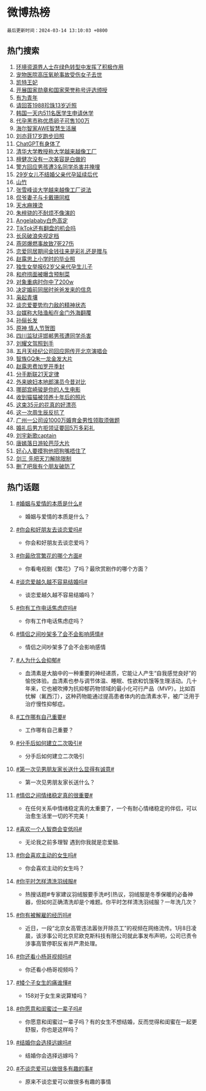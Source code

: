 # 微博热榜

`最后更新时间：2024-03-14 13:10:03 +0800`

## 热门搜索

1. [环境资源界人士在绿色转型中发挥了积极作用](https://m.weibo.cn/search?containerid=100103type%3D1%26t%3D10%26q%3D%23%E7%8E%AF%E5%A2%83%E8%B5%84%E6%BA%90%E7%95%8C%E4%BA%BA%E5%A3%AB%E5%9C%A8%E7%BB%BF%E8%89%B2%E8%BD%AC%E5%9E%8B%E4%B8%AD%E5%8F%91%E6%8C%A5%E4%BA%86%E7%A7%AF%E6%9E%81%E4%BD%9C%E7%94%A8%23&stream_entry_id=51&isnewpage=1&extparam=seat%3D1%26c_type%3D51%26dgr%3D0%26filter_type%3Drealtimehot%26cate%3D10103%26stream_entry_id%3D51%26pos%3D0%26q%3D%2523%25E7%258E%25AF%25E5%25A2%2583%25E8%25B5%2584%25E6%25BA%2590%25E7%2595%258C%25E4%25BA%25BA%25E5%25A3%25AB%25E5%259C%25A8%25E7%25BB%25BF%25E8%2589%25B2%25E8%25BD%25AC%25E5%259E%258B%25E4%25B8%25AD%25E5%258F%2591%25E6%258C%25A5%25E4%25BA%2586%25E7%25A7%25AF%25E6%259E%2581%25E4%25BD%259C%25E7%2594%25A8%2523%26display_time%3D1710393002%26pre_seqid%3D1710393002669029869192)
1. [宠物医院高压氧舱事故受伤女子去世](https://m.weibo.cn/search?containerid=100103type%3D1%26t%3D10%26q%3D%23%E5%AE%A0%E7%89%A9%E5%8C%BB%E9%99%A2%E9%AB%98%E5%8E%8B%E6%B0%A7%E8%88%B1%E4%BA%8B%E6%95%85%E5%8F%97%E4%BC%A4%E5%A5%B3%E5%AD%90%E5%8E%BB%E4%B8%96%23&stream_entry_id=31&isnewpage=1&extparam=seat%3D1%26flag%3D1%26realpos%3D1%26filter_type%3Drealtimehot%26cate%3D5001%26band_rank%3D1%26dgr%3D0%26lcate%3D5001%26pos%3D0%26c_type%3D31%26stream_entry_id%3D31%26q%3D%2523%25E5%25AE%25A0%25E7%2589%25A9%25E5%258C%25BB%25E9%2599%25A2%25E9%25AB%2598%25E5%258E%258B%25E6%25B0%25A7%25E8%2588%25B1%25E4%25BA%258B%25E6%2595%2585%25E5%258F%2597%25E4%25BC%25A4%25E5%25A5%25B3%25E5%25AD%2590%25E5%258E%25BB%25E4%25B8%2596%2523%26display_time%3D1710393002%26pre_seqid%3D1710393002669029869192)
1. [凯特王妃](https://m.weibo.cn/search?containerid=100103type%3D1%26t%3D10%26q%3D%E5%87%AF%E7%89%B9%E7%8E%8B%E5%A6%83&stream_entry_id=31&isnewpage=1&extparam=seat%3D1%26flag%3D2%26realpos%3D2%26filter_type%3Drealtimehot%26cate%3D5001%26band_rank%3D2%26dgr%3D0%26lcate%3D5001%26pos%3D1%26c_type%3D31%26stream_entry_id%3D31%26q%3D%25E5%2587%25AF%25E7%2589%25B9%25E7%258E%258B%25E5%25A6%2583%26display_time%3D1710393002%26pre_seqid%3D1710393002669029869192)
1. [开展国家勋章和国家荣誉称号评选颁授](https://m.weibo.cn/search?containerid=100103type%3D1%26t%3D10%26q%3D%23%E5%BC%80%E5%B1%95%E5%9B%BD%E5%AE%B6%E5%8B%8B%E7%AB%A0%E5%92%8C%E5%9B%BD%E5%AE%B6%E8%8D%A3%E8%AA%89%E7%A7%B0%E5%8F%B7%E8%AF%84%E9%80%89%E9%A2%81%E6%8E%88%23&stream_entry_id=31&isnewpage=1&extparam=seat%3D1%26flag%3D0%26realpos%3D3%26filter_type%3Drealtimehot%26cate%3D5001%26band_rank%3D3%26dgr%3D0%26lcate%3D5001%26pos%3D2%26c_type%3D31%26stream_entry_id%3D31%26q%3D%2523%25E5%25BC%2580%25E5%25B1%2595%25E5%259B%25BD%25E5%25AE%25B6%25E5%258B%258B%25E7%25AB%25A0%25E5%2592%258C%25E5%259B%25BD%25E5%25AE%25B6%25E8%258D%25A3%25E8%25AA%2589%25E7%25A7%25B0%25E5%258F%25B7%25E8%25AF%2584%25E9%2580%2589%25E9%25A2%2581%25E6%258E%2588%2523%26display_time%3D1710393002%26pre_seqid%3D1710393002669029869192)
1. [有为青年](https://m.weibo.cn/search?containerid=100103type%3D1%26t%3D10%26q%3D%23%E6%9C%89%E4%B8%BA%E9%9D%92%E5%B9%B4%23&stream_entry_id=31&isnewpage=1&extparam=seat%3D1%26c_type%3D31%26topic_ad%3D1%26filter_type%3Drealtimehot%26cate%3D5001%26adid%3D226793%26is_ad_pos%3D1%26dgr%3D0%26lcate%3D5001%26pos%3D3%26band_rank%3D4%26stream_entry_id%3D31%26q%3D%2523%25E6%259C%2589%25E4%25B8%25BA%25E9%259D%2592%25E5%25B9%25B4%2523%26display_time%3D1710393002%26pre_seqid%3D1710393002669029869192)
1. [请回答1988珍珠13岁近照](https://m.weibo.cn/search?containerid=100103type%3D1%26t%3D10%26q%3D%23%E8%AF%B7%E5%9B%9E%E7%AD%941988%E7%8F%8D%E7%8F%A013%E5%B2%81%E8%BF%91%E7%85%A7%23&stream_entry_id=31&isnewpage=1&extparam=seat%3D1%26flag%3D1%26realpos%3D4%26filter_type%3Drealtimehot%26cate%3D5001%26band_rank%3D4%26dgr%3D0%26lcate%3D5001%26pos%3D4%26c_type%3D31%26stream_entry_id%3D31%26q%3D%2523%25E8%25AF%25B7%25E5%259B%259E%25E7%25AD%25941988%25E7%258F%258D%25E7%258F%25A013%25E5%25B2%2581%25E8%25BF%2591%25E7%2585%25A7%2523%26display_time%3D1710393002%26pre_seqid%3D1710393002669029869192)
1. [韩国一天内511名医学生申请休学](https://m.weibo.cn/search?containerid=100103type%3D1%26t%3D10%26q%3D%23%E9%9F%A9%E5%9B%BD%E4%B8%80%E5%A4%A9%E5%86%85511%E5%90%8D%E5%8C%BB%E5%AD%A6%E7%94%9F%E7%94%B3%E8%AF%B7%E4%BC%91%E5%AD%A6%23&stream_entry_id=31&isnewpage=1&extparam=seat%3D1%26flag%3D1%26realpos%3D5%26filter_type%3Drealtimehot%26cate%3D5001%26band_rank%3D5%26dgr%3D0%26lcate%3D5001%26pos%3D5%26c_type%3D31%26stream_entry_id%3D31%26q%3D%2523%25E9%259F%25A9%25E5%259B%25BD%25E4%25B8%2580%25E5%25A4%25A9%25E5%2586%2585511%25E5%2590%258D%25E5%258C%25BB%25E5%25AD%25A6%25E7%2594%259F%25E7%2594%25B3%25E8%25AF%25B7%25E4%25BC%2591%25E5%25AD%25A6%2523%26display_time%3D1710393002%26pre_seqid%3D1710393002669029869192)
1. [代孕黑市称优质卵子可售100万](https://m.weibo.cn/search?containerid=100103type%3D1%26t%3D10%26q%3D%23%E4%BB%A3%E5%AD%95%E9%BB%91%E5%B8%82%E7%A7%B0%E4%BC%98%E8%B4%A8%E5%8D%B5%E5%AD%90%E5%8F%AF%E5%94%AE100%E4%B8%87%23&stream_entry_id=31&isnewpage=1&extparam=seat%3D1%26flag%3D0%26realpos%3D6%26filter_type%3Drealtimehot%26cate%3D5001%26band_rank%3D6%26dgr%3D0%26lcate%3D5001%26pos%3D6%26c_type%3D31%26stream_entry_id%3D31%26q%3D%2523%25E4%25BB%25A3%25E5%25AD%2595%25E9%25BB%2591%25E5%25B8%2582%25E7%25A7%25B0%25E4%25BC%2598%25E8%25B4%25A8%25E5%258D%25B5%25E5%25AD%2590%25E5%258F%25AF%25E5%2594%25AE100%25E4%25B8%2587%2523%26display_time%3D1710393002%26pre_seqid%3D1710393002669029869192)
1. [海尔智家AWE智慧生活展](https://m.weibo.cn/search?containerid=100103type%3D1%26t%3D10%26q%3D%23%E6%B5%B7%E5%B0%94%E6%99%BA%E5%AE%B6AWE%E6%99%BA%E6%85%A7%E7%94%9F%E6%B4%BB%E5%B1%95%23&stream_entry_id=31&isnewpage=1&extparam=seat%3D1%26c_type%3D31%26topic_ad%3D1%26filter_type%3Drealtimehot%26cate%3D5001%26adid%3D226985%26is_ad_pos%3D1%26dgr%3D0%26lcate%3D5001%26pos%3D7%26band_rank%3D7%26stream_entry_id%3D31%26q%3D%2523%25E6%25B5%25B7%25E5%25B0%2594%25E6%2599%25BA%25E5%25AE%25B6AWE%25E6%2599%25BA%25E6%2585%25A7%25E7%2594%259F%25E6%25B4%25BB%25E5%25B1%2595%2523%26display_time%3D1710393002%26pre_seqid%3D1710393002669029869192)
1. [刘亦菲17岁跑步旧照](https://m.weibo.cn/search?containerid=100103type%3D1%26t%3D10%26q%3D%23%E5%88%98%E4%BA%A6%E8%8F%B217%E5%B2%81%E8%B7%91%E6%AD%A5%E6%97%A7%E7%85%A7%23&stream_entry_id=31&isnewpage=1&extparam=seat%3D1%26flag%3D1%26realpos%3D7%26filter_type%3Drealtimehot%26cate%3D5001%26band_rank%3D7%26dgr%3D0%26lcate%3D5001%26pos%3D8%26c_type%3D31%26stream_entry_id%3D31%26q%3D%2523%25E5%2588%2598%25E4%25BA%25A6%25E8%258F%25B217%25E5%25B2%2581%25E8%25B7%2591%25E6%25AD%25A5%25E6%2597%25A7%25E7%2585%25A7%2523%26display_time%3D1710393002%26pre_seqid%3D1710393002669029869192)
1. [ChatGPT有身体了](https://m.weibo.cn/search?containerid=100103type%3D1%26t%3D10%26q%3D%23ChatGPT%E6%9C%89%E8%BA%AB%E4%BD%93%E4%BA%86%23&stream_entry_id=31&isnewpage=1&extparam=seat%3D1%26flag%3D1%26realpos%3D8%26filter_type%3Drealtimehot%26cate%3D5001%26band_rank%3D8%26dgr%3D0%26lcate%3D5001%26pos%3D9%26c_type%3D31%26stream_entry_id%3D31%26q%3D%2523ChatGPT%25E6%259C%2589%25E8%25BA%25AB%25E4%25BD%2593%25E4%25BA%2586%2523%26display_time%3D1710393002%26pre_seqid%3D1710393002669029869192)
1. [清华大学教授称大学越来越像工厂](https://m.weibo.cn/search?containerid=100103type%3D1%26t%3D10%26q%3D%23%E6%B8%85%E5%8D%8E%E5%A4%A7%E5%AD%A6%E6%95%99%E6%8E%88%E7%A7%B0%E5%A4%A7%E5%AD%A6%E8%B6%8A%E6%9D%A5%E8%B6%8A%E5%83%8F%E5%B7%A5%E5%8E%82%23&stream_entry_id=31&isnewpage=1&extparam=seat%3D1%26flag%3D0%26realpos%3D9%26filter_type%3Drealtimehot%26cate%3D5001%26band_rank%3D9%26dgr%3D0%26lcate%3D5001%26pos%3D10%26c_type%3D31%26stream_entry_id%3D31%26q%3D%2523%25E6%25B8%2585%25E5%258D%258E%25E5%25A4%25A7%25E5%25AD%25A6%25E6%2595%2599%25E6%258E%2588%25E7%25A7%25B0%25E5%25A4%25A7%25E5%25AD%25A6%25E8%25B6%258A%25E6%259D%25A5%25E8%25B6%258A%25E5%2583%258F%25E5%25B7%25A5%25E5%258E%2582%2523%26display_time%3D1710393002%26pre_seqid%3D1710393002669029869192)
1. [檀健次没有一次美容是白做的](https://m.weibo.cn/search?containerid=100103type%3D1%26t%3D10%26q%3D%23%E6%AA%80%E5%81%A5%E6%AC%A1%E6%B2%A1%E6%9C%89%E4%B8%80%E6%AC%A1%E7%BE%8E%E5%AE%B9%E6%98%AF%E7%99%BD%E5%81%9A%E7%9A%84%23&stream_entry_id=31&isnewpage=1&extparam=seat%3D1%26flag%3D1%26realpos%3D10%26filter_type%3Drealtimehot%26cate%3D5001%26band_rank%3D10%26dgr%3D0%26lcate%3D5001%26pos%3D11%26c_type%3D31%26stream_entry_id%3D31%26q%3D%2523%25E6%25AA%2580%25E5%2581%25A5%25E6%25AC%25A1%25E6%25B2%25A1%25E6%259C%2589%25E4%25B8%2580%25E6%25AC%25A1%25E7%25BE%258E%25E5%25AE%25B9%25E6%2598%25AF%25E7%2599%25BD%25E5%2581%259A%25E7%259A%2584%2523%26display_time%3D1710393002%26pre_seqid%3D1710393002669029869192)
1. [警方回应男孩遭3名同学杀害并掩埋](https://m.weibo.cn/search?containerid=100103type%3D1%26t%3D10%26q%3D%23%E8%AD%A6%E6%96%B9%E5%9B%9E%E5%BA%94%E7%94%B7%E5%AD%A9%E9%81%AD3%E5%90%8D%E5%90%8C%E5%AD%A6%E6%9D%80%E5%AE%B3%E5%B9%B6%E6%8E%A9%E5%9F%8B%23&stream_entry_id=31&isnewpage=1&extparam=seat%3D1%26flag%3D2%26realpos%3D11%26filter_type%3Drealtimehot%26cate%3D5001%26band_rank%3D11%26dgr%3D0%26lcate%3D5001%26pos%3D12%26c_type%3D31%26stream_entry_id%3D31%26q%3D%2523%25E8%25AD%25A6%25E6%2596%25B9%25E5%259B%259E%25E5%25BA%2594%25E7%2594%25B7%25E5%25AD%25A9%25E9%2581%25AD3%25E5%2590%258D%25E5%2590%258C%25E5%25AD%25A6%25E6%259D%2580%25E5%25AE%25B3%25E5%25B9%25B6%25E6%258E%25A9%25E5%259F%258B%2523%26display_time%3D1710393002%26pre_seqid%3D1710393002669029869192)
1. [29岁女儿不结婚父亲代孕延续后代](https://m.weibo.cn/search?containerid=100103type%3D1%26t%3D10%26q%3D%2329%E5%B2%81%E5%A5%B3%E5%84%BF%E4%B8%8D%E7%BB%93%E5%A9%9A%E7%88%B6%E4%BA%B2%E4%BB%A3%E5%AD%95%E5%BB%B6%E7%BB%AD%E5%90%8E%E4%BB%A3%23&stream_entry_id=31&isnewpage=1&extparam=seat%3D1%26flag%3D2%26realpos%3D12%26filter_type%3Drealtimehot%26cate%3D5001%26band_rank%3D12%26dgr%3D0%26lcate%3D5001%26pos%3D13%26c_type%3D31%26stream_entry_id%3D31%26q%3D%252329%25E5%25B2%2581%25E5%25A5%25B3%25E5%2584%25BF%25E4%25B8%258D%25E7%25BB%2593%25E5%25A9%259A%25E7%2588%25B6%25E4%25BA%25B2%25E4%25BB%25A3%25E5%25AD%2595%25E5%25BB%25B6%25E7%25BB%25AD%25E5%2590%258E%25E4%25BB%25A3%2523%26display_time%3D1710393002%26pre_seqid%3D1710393002669029869192)
1. [山竹](https://m.weibo.cn/search?containerid=100103type%3D1%26t%3D10%26q%3D%E5%B1%B1%E7%AB%B9&stream_entry_id=31&isnewpage=1&extparam=seat%3D1%26flag%3D2%26realpos%3D13%26filter_type%3Drealtimehot%26cate%3D5001%26band_rank%3D13%26dgr%3D0%26lcate%3D5001%26pos%3D14%26c_type%3D31%26stream_entry_id%3D31%26q%3D%25E5%25B1%25B1%25E7%25AB%25B9%26display_time%3D1710393002%26pre_seqid%3D1710393002669029869192)
1. [张雪峰谈大学越来越像工厂说法](https://m.weibo.cn/search?containerid=100103type%3D1%26t%3D10%26q%3D%23%E5%BC%A0%E9%9B%AA%E5%B3%B0%E8%B0%88%E5%A4%A7%E5%AD%A6%E8%B6%8A%E6%9D%A5%E8%B6%8A%E5%83%8F%E5%B7%A5%E5%8E%82%E8%AF%B4%E6%B3%95%23&stream_entry_id=31&isnewpage=1&extparam=seat%3D1%26flag%3D1%26realpos%3D14%26filter_type%3Drealtimehot%26cate%3D5001%26band_rank%3D14%26dgr%3D0%26lcate%3D5001%26pos%3D15%26c_type%3D31%26stream_entry_id%3D31%26q%3D%2523%25E5%25BC%25A0%25E9%259B%25AA%25E5%25B3%25B0%25E8%25B0%2588%25E5%25A4%25A7%25E5%25AD%25A6%25E8%25B6%258A%25E6%259D%25A5%25E8%25B6%258A%25E5%2583%258F%25E5%25B7%25A5%25E5%258E%2582%25E8%25AF%25B4%25E6%25B3%2595%2523%26display_time%3D1710393002%26pre_seqid%3D1710393002669029869192)
1. [侃爷妻子与卡戴珊同框](https://m.weibo.cn/search?containerid=100103type%3D1%26t%3D10%26q%3D%23%E4%BE%83%E7%88%B7%E5%A6%BB%E5%AD%90%E4%B8%8E%E5%8D%A1%E6%88%B4%E7%8F%8A%E5%90%8C%E6%A1%86%23&stream_entry_id=31&isnewpage=1&extparam=seat%3D1%26flag%3D1%26realpos%3D15%26filter_type%3Drealtimehot%26cate%3D5001%26band_rank%3D15%26dgr%3D0%26lcate%3D5001%26pos%3D16%26c_type%3D31%26stream_entry_id%3D31%26q%3D%2523%25E4%25BE%2583%25E7%2588%25B7%25E5%25A6%25BB%25E5%25AD%2590%25E4%25B8%258E%25E5%258D%25A1%25E6%2588%25B4%25E7%258F%258A%25E5%2590%258C%25E6%25A1%2586%2523%26display_time%3D1710393002%26pre_seqid%3D1710393002669029869192)
1. [天水麻辣烫](https://m.weibo.cn/search?containerid=100103type%3D1%26t%3D10%26q%3D%E5%A4%A9%E6%B0%B4%E9%BA%BB%E8%BE%A3%E7%83%AB&stream_entry_id=31&isnewpage=1&extparam=seat%3D1%26flag%3D0%26realpos%3D16%26filter_type%3Drealtimehot%26cate%3D5001%26band_rank%3D16%26dgr%3D0%26lcate%3D5001%26pos%3D17%26c_type%3D31%26stream_entry_id%3D31%26q%3D%25E5%25A4%25A9%25E6%25B0%25B4%25E9%25BA%25BB%25E8%25BE%25A3%25E7%2583%25AB%26display_time%3D1710393002%26pre_seqid%3D1710393002669029869192)
1. [朱梓骁的不耐烦不像演的](https://m.weibo.cn/search?containerid=100103type%3D1%26t%3D10%26q%3D%23%E6%9C%B1%E6%A2%93%E9%AA%81%E7%9A%84%E4%B8%8D%E8%80%90%E7%83%A6%E4%B8%8D%E5%83%8F%E6%BC%94%E7%9A%84%23&stream_entry_id=31&isnewpage=1&extparam=seat%3D1%26flag%3D1%26realpos%3D17%26filter_type%3Drealtimehot%26cate%3D5001%26band_rank%3D17%26dgr%3D0%26lcate%3D5001%26pos%3D18%26c_type%3D31%26stream_entry_id%3D31%26q%3D%2523%25E6%259C%25B1%25E6%25A2%2593%25E9%25AA%2581%25E7%259A%2584%25E4%25B8%258D%25E8%2580%2590%25E7%2583%25A6%25E4%25B8%258D%25E5%2583%258F%25E6%25BC%2594%25E7%259A%2584%2523%26display_time%3D1710393002%26pre_seqid%3D1710393002669029869192)
1. [Angelababy白色高定](https://m.weibo.cn/search?containerid=100103type%3D1%26t%3D10%26q%3D%23Angelababy%E7%99%BD%E8%89%B2%E9%AB%98%E5%AE%9A%23&stream_entry_id=31&isnewpage=1&extparam=seat%3D1%26flag%3D2%26realpos%3D18%26filter_type%3Drealtimehot%26cate%3D5001%26band_rank%3D18%26dgr%3D0%26lcate%3D5001%26pos%3D19%26c_type%3D31%26stream_entry_id%3D31%26q%3D%2523Angelababy%25E7%2599%25BD%25E8%2589%25B2%25E9%25AB%2598%25E5%25AE%259A%2523%26display_time%3D1710393002%26pre_seqid%3D1710393002669029869192)
1. [TikTok还有翻盘的机会吗](https://m.weibo.cn/search?containerid=100103type%3D1%26t%3D10%26q%3D%23TikTok%E8%BF%98%E6%9C%89%E7%BF%BB%E7%9B%98%E7%9A%84%E6%9C%BA%E4%BC%9A%E5%90%97%23&stream_entry_id=31&isnewpage=1&extparam=seat%3D1%26flag%3D1%26realpos%3D19%26filter_type%3Drealtimehot%26cate%3D5001%26band_rank%3D19%26dgr%3D0%26lcate%3D5001%26pos%3D20%26c_type%3D31%26stream_entry_id%3D31%26q%3D%2523TikTok%25E8%25BF%2598%25E6%259C%2589%25E7%25BF%25BB%25E7%259B%2598%25E7%259A%2584%25E6%259C%25BA%25E4%25BC%259A%25E5%2590%2597%2523%26display_time%3D1710393002%26pre_seqid%3D1710393002669029869192)
1. [长风破浪央视定档](https://m.weibo.cn/search?containerid=100103type%3D1%26t%3D10%26q%3D%23%E9%95%BF%E9%A3%8E%E7%A0%B4%E6%B5%AA%E5%A4%AE%E8%A7%86%E5%AE%9A%E6%A1%A3%23&stream_entry_id=31&isnewpage=1&extparam=seat%3D1%26flag%3D0%26realpos%3D20%26filter_type%3Drealtimehot%26cate%3D5001%26band_rank%3D20%26dgr%3D0%26lcate%3D5001%26pos%3D21%26c_type%3D31%26stream_entry_id%3D31%26q%3D%2523%25E9%2595%25BF%25E9%25A3%258E%25E7%25A0%25B4%25E6%25B5%25AA%25E5%25A4%25AE%25E8%25A7%2586%25E5%25AE%259A%25E6%25A1%25A3%2523%26display_time%3D1710393002%26pre_seqid%3D1710393002669029869192)
1. [燕郊爆燃事故致7死27伤](https://m.weibo.cn/search?containerid=100103type%3D1%26t%3D10%26q%3D%23%E7%87%95%E9%83%8A%E7%88%86%E7%87%83%E4%BA%8B%E6%95%85%E8%87%B47%E6%AD%BB27%E4%BC%A4%23&stream_entry_id=31&isnewpage=1&extparam=seat%3D1%26flag%3D0%26realpos%3D21%26filter_type%3Drealtimehot%26cate%3D5001%26band_rank%3D21%26dgr%3D0%26lcate%3D5001%26pos%3D22%26c_type%3D31%26stream_entry_id%3D31%26q%3D%2523%25E7%2587%2595%25E9%2583%258A%25E7%2588%2586%25E7%2587%2583%25E4%25BA%258B%25E6%2595%2585%25E8%2587%25B47%25E6%25AD%25BB27%25E4%25BC%25A4%2523%26display_time%3D1710393002%26pre_seqid%3D1710393002669029869192)
1. [恋爱同居期间金钱往来是彩礼还是赠与](https://m.weibo.cn/search?containerid=100103type%3D1%26t%3D10%26q%3D%23%E6%81%8B%E7%88%B1%E5%90%8C%E5%B1%85%E6%9C%9F%E9%97%B4%E9%87%91%E9%92%B1%E5%BE%80%E6%9D%A5%E6%98%AF%E5%BD%A9%E7%A4%BC%E8%BF%98%E6%98%AF%E8%B5%A0%E4%B8%8E%23&stream_entry_id=31&isnewpage=1&extparam=seat%3D1%26flag%3D1%26realpos%3D22%26filter_type%3Drealtimehot%26cate%3D5001%26band_rank%3D22%26dgr%3D0%26lcate%3D5001%26pos%3D23%26c_type%3D31%26stream_entry_id%3D31%26q%3D%2523%25E6%2581%258B%25E7%2588%25B1%25E5%2590%258C%25E5%25B1%2585%25E6%259C%259F%25E9%2597%25B4%25E9%2587%2591%25E9%2592%25B1%25E5%25BE%2580%25E6%259D%25A5%25E6%2598%25AF%25E5%25BD%25A9%25E7%25A4%25BC%25E8%25BF%2598%25E6%2598%25AF%25E8%25B5%25A0%25E4%25B8%258E%2523%26display_time%3D1710393002%26pre_seqid%3D1710393002669029869192)
1. [赵露思上小学时的毕业照](https://m.weibo.cn/search?containerid=100103type%3D1%26t%3D10%26q%3D%23%E8%B5%B5%E9%9C%B2%E6%80%9D%E4%B8%8A%E5%B0%8F%E5%AD%A6%E6%97%B6%E7%9A%84%E6%AF%95%E4%B8%9A%E7%85%A7%23&stream_entry_id=31&isnewpage=1&extparam=seat%3D1%26flag%3D0%26realpos%3D23%26filter_type%3Drealtimehot%26cate%3D5001%26band_rank%3D23%26dgr%3D0%26lcate%3D5001%26pos%3D24%26c_type%3D31%26stream_entry_id%3D31%26q%3D%2523%25E8%25B5%25B5%25E9%259C%25B2%25E6%2580%259D%25E4%25B8%258A%25E5%25B0%258F%25E5%25AD%25A6%25E6%2597%25B6%25E7%259A%2584%25E6%25AF%2595%25E4%25B8%259A%25E7%2585%25A7%2523%26display_time%3D1710393002%26pre_seqid%3D1710393002669029869192)
1. [独生女举报62岁父亲代孕生儿子](https://m.weibo.cn/search?containerid=100103type%3D1%26t%3D10%26q%3D%23%E7%8B%AC%E7%94%9F%E5%A5%B3%E4%B8%BE%E6%8A%A562%E5%B2%81%E7%88%B6%E4%BA%B2%E4%BB%A3%E5%AD%95%E7%94%9F%E5%84%BF%E5%AD%90%23&stream_entry_id=31&isnewpage=1&extparam=seat%3D1%26flag%3D0%26realpos%3D24%26filter_type%3Drealtimehot%26cate%3D5001%26band_rank%3D24%26dgr%3D0%26lcate%3D5001%26pos%3D25%26c_type%3D31%26stream_entry_id%3D31%26q%3D%2523%25E7%258B%25AC%25E7%2594%259F%25E5%25A5%25B3%25E4%25B8%25BE%25E6%258A%25A562%25E5%25B2%2581%25E7%2588%25B6%25E4%25BA%25B2%25E4%25BB%25A3%25E5%25AD%2595%25E7%2594%259F%25E5%2584%25BF%25E5%25AD%2590%2523%26display_time%3D1710393002%26pre_seqid%3D1710393002669029869192)
1. [和府捞面被曝含预制菜](https://m.weibo.cn/search?containerid=100103type%3D1%26t%3D10%26q%3D%23%E5%92%8C%E5%BA%9C%E6%8D%9E%E9%9D%A2%E8%A2%AB%E6%9B%9D%E5%90%AB%E9%A2%84%E5%88%B6%E8%8F%9C%23&stream_entry_id=31&isnewpage=1&extparam=seat%3D1%26flag%3D0%26realpos%3D25%26filter_type%3Drealtimehot%26cate%3D5001%26band_rank%3D25%26dgr%3D0%26lcate%3D5001%26pos%3D26%26c_type%3D31%26stream_entry_id%3D31%26q%3D%2523%25E5%2592%258C%25E5%25BA%259C%25E6%258D%259E%25E9%259D%25A2%25E8%25A2%25AB%25E6%259B%259D%25E5%2590%25AB%25E9%25A2%2584%25E5%2588%25B6%25E8%258F%259C%2523%26display_time%3D1710393002%26pre_seqid%3D1710393002669029869192)
1. [对象重病时你中了200w](https://m.weibo.cn/search?containerid=100103type%3D1%26t%3D10%26q%3D%23%E5%AF%B9%E8%B1%A1%E9%87%8D%E7%97%85%E6%97%B6%E4%BD%A0%E4%B8%AD%E4%BA%86200w%23&stream_entry_id=31&isnewpage=1&extparam=seat%3D1%26flag%3D0%26realpos%3D26%26filter_type%3Drealtimehot%26cate%3D5001%26band_rank%3D26%26dgr%3D0%26lcate%3D5001%26pos%3D27%26c_type%3D31%26stream_entry_id%3D31%26q%3D%2523%25E5%25AF%25B9%25E8%25B1%25A1%25E9%2587%258D%25E7%2597%2585%25E6%2597%25B6%25E4%25BD%25A0%25E4%25B8%25AD%25E4%25BA%2586200w%2523%26display_time%3D1710393002%26pre_seqid%3D1710393002669029869192)
1. [决定婚前同居时爸爸发来的信息](https://m.weibo.cn/search?containerid=100103type%3D1%26t%3D10%26q%3D%E5%86%B3%E5%AE%9A%E5%A9%9A%E5%89%8D%E5%90%8C%E5%B1%85%E6%97%B6%E7%88%B8%E7%88%B8%E5%8F%91%E6%9D%A5%E7%9A%84%E4%BF%A1%E6%81%AF&stream_entry_id=31&isnewpage=1&extparam=seat%3D1%26flag%3D0%26realpos%3D27%26filter_type%3Drealtimehot%26cate%3D5001%26band_rank%3D27%26dgr%3D0%26lcate%3D5001%26pos%3D28%26c_type%3D31%26stream_entry_id%3D31%26q%3D%25E5%2586%25B3%25E5%25AE%259A%25E5%25A9%259A%25E5%2589%258D%25E5%2590%258C%25E5%25B1%2585%25E6%2597%25B6%25E7%2588%25B8%25E7%2588%25B8%25E5%258F%2591%25E6%259D%25A5%25E7%259A%2584%25E4%25BF%25A1%25E6%2581%25AF%26display_time%3D1710393002%26pre_seqid%3D1710393002669029869192)
1. [枭起青壤](https://m.weibo.cn/search?containerid=100103type%3D1%26t%3D10%26q%3D%E6%9E%AD%E8%B5%B7%E9%9D%92%E5%A3%A4&stream_entry_id=31&isnewpage=1&extparam=seat%3D1%26flag%3D1%26realpos%3D28%26filter_type%3Drealtimehot%26cate%3D5001%26band_rank%3D28%26dgr%3D0%26lcate%3D5001%26pos%3D29%26c_type%3D31%26stream_entry_id%3D31%26q%3D%25E6%259E%25AD%25E8%25B5%25B7%25E9%259D%2592%25E5%25A3%25A4%26display_time%3D1710393002%26pre_seqid%3D1710393002669029869192)
1. [谈恋爱要势均力敌的精神状态](https://m.weibo.cn/search?containerid=100103type%3D1%26t%3D10%26q%3D%23%E8%B0%88%E6%81%8B%E7%88%B1%E8%A6%81%E5%8A%BF%E5%9D%87%E5%8A%9B%E6%95%8C%E7%9A%84%E7%B2%BE%E7%A5%9E%E7%8A%B6%E6%80%81%23&stream_entry_id=31&isnewpage=1&extparam=seat%3D1%26flag%3D1%26realpos%3D29%26filter_type%3Drealtimehot%26cate%3D5001%26band_rank%3D29%26dgr%3D0%26lcate%3D5001%26pos%3D30%26c_type%3D31%26stream_entry_id%3D31%26q%3D%2523%25E8%25B0%2588%25E6%2581%258B%25E7%2588%25B1%25E8%25A6%2581%25E5%258A%25BF%25E5%259D%2587%25E5%258A%259B%25E6%2595%258C%25E7%259A%2584%25E7%25B2%25BE%25E7%25A5%259E%25E7%258A%25B6%25E6%2580%2581%2523%26display_time%3D1710393002%26pre_seqid%3D1710393002669029869192)
1. [台媒称大陆渔船在金门外海翻覆](https://m.weibo.cn/search?containerid=100103type%3D1%26t%3D10%26q%3D%23%E5%8F%B0%E5%AA%92%E7%A7%B0%E5%A4%A7%E9%99%86%E6%B8%94%E8%88%B9%E5%9C%A8%E9%87%91%E9%97%A8%E5%A4%96%E6%B5%B7%E7%BF%BB%E8%A6%86%23&stream_entry_id=31&isnewpage=1&extparam=seat%3D1%26flag%3D0%26realpos%3D30%26filter_type%3Drealtimehot%26cate%3D5001%26band_rank%3D30%26dgr%3D0%26lcate%3D5001%26pos%3D31%26c_type%3D31%26stream_entry_id%3D31%26q%3D%2523%25E5%258F%25B0%25E5%25AA%2592%25E7%25A7%25B0%25E5%25A4%25A7%25E9%2599%2586%25E6%25B8%2594%25E8%2588%25B9%25E5%259C%25A8%25E9%2587%2591%25E9%2597%25A8%25E5%25A4%2596%25E6%25B5%25B7%25E7%25BF%25BB%25E8%25A6%2586%2523%26display_time%3D1710393002%26pre_seqid%3D1710393002669029869192)
1. [孙俪长发](https://m.weibo.cn/search?containerid=100103type%3D1%26t%3D10%26q%3D%E5%AD%99%E4%BF%AA%E9%95%BF%E5%8F%91&stream_entry_id=31&isnewpage=1&extparam=seat%3D1%26flag%3D0%26realpos%3D31%26filter_type%3Drealtimehot%26cate%3D5001%26band_rank%3D31%26dgr%3D0%26lcate%3D5001%26pos%3D32%26c_type%3D31%26stream_entry_id%3D31%26q%3D%25E5%25AD%2599%25E4%25BF%25AA%25E9%2595%25BF%25E5%258F%2591%26display_time%3D1710393002%26pre_seqid%3D1710393002669029869192)
1. [原神 情人节贺图](https://m.weibo.cn/search?containerid=100103type%3D1%26t%3D10%26q%3D%E5%8E%9F%E7%A5%9E+%E6%83%85%E4%BA%BA%E8%8A%82%E8%B4%BA%E5%9B%BE&stream_entry_id=31&isnewpage=1&extparam=seat%3D1%26flag%3D1%26realpos%3D32%26filter_type%3Drealtimehot%26cate%3D5001%26band_rank%3D32%26dgr%3D0%26lcate%3D5001%26pos%3D33%26c_type%3D31%26stream_entry_id%3D31%26q%3D%25E5%258E%259F%25E7%25A5%259E%2520%25E6%2583%2585%25E4%25BA%25BA%25E8%258A%2582%25E8%25B4%25BA%25E5%259B%25BE%26display_time%3D1710393002%26pre_seqid%3D1710393002669029869192)
1. [四川监狱评邯郸男孩遭同学杀害](https://m.weibo.cn/search?containerid=100103type%3D1%26t%3D10%26q%3D%23%E5%9B%9B%E5%B7%9D%E7%9B%91%E7%8B%B1%E8%AF%84%E9%82%AF%E9%83%B8%E7%94%B7%E5%AD%A9%E9%81%AD%E5%90%8C%E5%AD%A6%E6%9D%80%E5%AE%B3%23&stream_entry_id=31&isnewpage=1&extparam=seat%3D1%26flag%3D1%26realpos%3D33%26filter_type%3Drealtimehot%26cate%3D5001%26band_rank%3D33%26dgr%3D0%26lcate%3D5001%26pos%3D34%26c_type%3D31%26stream_entry_id%3D31%26q%3D%2523%25E5%259B%259B%25E5%25B7%259D%25E7%259B%2591%25E7%258B%25B1%25E8%25AF%2584%25E9%2582%25AF%25E9%2583%25B8%25E7%2594%25B7%25E5%25AD%25A9%25E9%2581%25AD%25E5%2590%258C%25E5%25AD%25A6%25E6%259D%2580%25E5%25AE%25B3%2523%26display_time%3D1710393002%26pre_seqid%3D1710393002669029869192)
1. [刘耀文驾照到手](https://m.weibo.cn/search?containerid=100103type%3D1%26t%3D10%26q%3D%23%E5%88%98%E8%80%80%E6%96%87%E9%A9%BE%E7%85%A7%E5%88%B0%E6%89%8B%23&stream_entry_id=31&isnewpage=1&extparam=seat%3D1%26flag%3D1%26realpos%3D34%26filter_type%3Drealtimehot%26cate%3D5001%26band_rank%3D34%26dgr%3D0%26lcate%3D5001%26pos%3D35%26c_type%3D31%26stream_entry_id%3D31%26q%3D%2523%25E5%2588%2598%25E8%2580%2580%25E6%2596%2587%25E9%25A9%25BE%25E7%2585%25A7%25E5%2588%25B0%25E6%2589%258B%2523%26display_time%3D1710393002%26pre_seqid%3D1710393002669029869192)
1. [五月天经纪公司回应网传开北京演唱会](https://m.weibo.cn/search?containerid=100103type%3D1%26t%3D10%26q%3D%23%E4%BA%94%E6%9C%88%E5%A4%A9%E7%BB%8F%E7%BA%AA%E5%85%AC%E5%8F%B8%E5%9B%9E%E5%BA%94%E7%BD%91%E4%BC%A0%E5%BC%80%E5%8C%97%E4%BA%AC%E6%BC%94%E5%94%B1%E4%BC%9A%23&stream_entry_id=31&isnewpage=1&extparam=seat%3D1%26flag%3D0%26realpos%3D35%26filter_type%3Drealtimehot%26cate%3D5001%26band_rank%3D35%26dgr%3D0%26lcate%3D5001%26pos%3D36%26c_type%3D31%26stream_entry_id%3D31%26q%3D%2523%25E4%25BA%2594%25E6%259C%2588%25E5%25A4%25A9%25E7%25BB%258F%25E7%25BA%25AA%25E5%2585%25AC%25E5%258F%25B8%25E5%259B%259E%25E5%25BA%2594%25E7%25BD%2591%25E4%25BC%25A0%25E5%25BC%2580%25E5%258C%2597%25E4%25BA%25AC%25E6%25BC%2594%25E5%2594%25B1%25E4%25BC%259A%2523%26display_time%3D1710393002%26pre_seqid%3D1710393002669029869192)
1. [智族GQ朱一龙金发大片](https://m.weibo.cn/search?containerid=100103type%3D1%26t%3D10%26q%3D%23%E6%99%BA%E6%97%8FGQ%E6%9C%B1%E4%B8%80%E9%BE%99%E9%87%91%E5%8F%91%E5%A4%A7%E7%89%87%23&stream_entry_id=31&isnewpage=1&extparam=seat%3D1%26flag%3D1%26realpos%3D36%26filter_type%3Drealtimehot%26cate%3D5001%26band_rank%3D36%26dgr%3D0%26lcate%3D5001%26pos%3D37%26c_type%3D31%26stream_entry_id%3D31%26q%3D%2523%25E6%2599%25BA%25E6%2597%258FGQ%25E6%259C%25B1%25E4%25B8%2580%25E9%25BE%2599%25E9%2587%2591%25E5%258F%2591%25E5%25A4%25A7%25E7%2589%2587%2523%26display_time%3D1710393002%26pre_seqid%3D1710393002669029869192)
1. [赵露思费加罗开季封](https://m.weibo.cn/search?containerid=100103type%3D1%26t%3D10%26q%3D%23%E8%B5%B5%E9%9C%B2%E6%80%9D%E8%B4%B9%E5%8A%A0%E7%BD%97%E5%BC%80%E5%AD%A3%E5%B0%81%23&stream_entry_id=31&isnewpage=1&extparam=seat%3D1%26flag%3D1%26realpos%3D37%26filter_type%3Drealtimehot%26cate%3D5001%26band_rank%3D37%26dgr%3D0%26lcate%3D5001%26pos%3D38%26c_type%3D31%26stream_entry_id%3D31%26q%3D%2523%25E8%25B5%25B5%25E9%259C%25B2%25E6%2580%259D%25E8%25B4%25B9%25E5%258A%25A0%25E7%25BD%2597%25E5%25BC%2580%25E5%25AD%25A3%25E5%25B0%2581%2523%26display_time%3D1710393002%26pre_seqid%3D1710393002669029869192)
1. [分手断联21天定律](https://m.weibo.cn/search?containerid=100103type%3D1%26t%3D10%26q%3D%23%E5%88%86%E6%89%8B%E6%96%AD%E8%81%9421%E5%A4%A9%E5%AE%9A%E5%BE%8B%23&stream_entry_id=31&isnewpage=1&extparam=seat%3D1%26flag%3D0%26realpos%3D38%26filter_type%3Drealtimehot%26cate%3D5001%26band_rank%3D38%26dgr%3D0%26lcate%3D5001%26pos%3D39%26c_type%3D31%26stream_entry_id%3D31%26q%3D%2523%25E5%2588%2586%25E6%2589%258B%25E6%2596%25AD%25E8%2581%259421%25E5%25A4%25A9%25E5%25AE%259A%25E5%25BE%258B%2523%26display_time%3D1710393002%26pre_seqid%3D1710393002669029869192)
1. [外来媳妇本地郎演员今昔对比](https://m.weibo.cn/search?containerid=100103type%3D1%26t%3D10%26q%3D%E5%A4%96%E6%9D%A5%E5%AA%B3%E5%A6%87%E6%9C%AC%E5%9C%B0%E9%83%8E%E6%BC%94%E5%91%98%E4%BB%8A%E6%98%94%E5%AF%B9%E6%AF%94&stream_entry_id=31&isnewpage=1&extparam=seat%3D1%26flag%3D1%26realpos%3D39%26filter_type%3Drealtimehot%26cate%3D5001%26band_rank%3D39%26dgr%3D0%26lcate%3D5001%26pos%3D40%26c_type%3D31%26stream_entry_id%3D31%26q%3D%25E5%25A4%2596%25E6%259D%25A5%25E5%25AA%25B3%25E5%25A6%2587%25E6%259C%25AC%25E5%259C%25B0%25E9%2583%258E%25E6%25BC%2594%25E5%2591%2598%25E4%25BB%258A%25E6%2598%2594%25E5%25AF%25B9%25E6%25AF%2594%26display_time%3D1710393002%26pre_seqid%3D1710393002669029869192)
1. [哪部宫崎骏是你的人生电影](https://m.weibo.cn/search?containerid=100103type%3D1%26t%3D10%26q%3D%23%E5%93%AA%E9%83%A8%E5%AE%AB%E5%B4%8E%E9%AA%8F%E6%98%AF%E4%BD%A0%E7%9A%84%E4%BA%BA%E7%94%9F%E7%94%B5%E5%BD%B1%23&stream_entry_id=31&isnewpage=1&extparam=seat%3D1%26flag%3D1%26realpos%3D40%26filter_type%3Drealtimehot%26cate%3D5001%26band_rank%3D40%26dgr%3D0%26lcate%3D5001%26pos%3D41%26c_type%3D31%26stream_entry_id%3D31%26q%3D%2523%25E5%2593%25AA%25E9%2583%25A8%25E5%25AE%25AB%25E5%25B4%258E%25E9%25AA%258F%25E6%2598%25AF%25E4%25BD%25A0%25E7%259A%2584%25E4%25BA%25BA%25E7%2594%259F%25E7%2594%25B5%25E5%25BD%25B1%2523%26display_time%3D1710393002%26pre_seqid%3D1710393002669029869192)
1. [收到猫猫被领养十年后的照片](https://m.weibo.cn/search?containerid=100103type%3D1%26t%3D10%26q%3D%23%E6%94%B6%E5%88%B0%E7%8C%AB%E7%8C%AB%E8%A2%AB%E9%A2%86%E5%85%BB%E5%8D%81%E5%B9%B4%E5%90%8E%E7%9A%84%E7%85%A7%E7%89%87%23&stream_entry_id=31&isnewpage=1&extparam=seat%3D1%26flag%3D0%26realpos%3D41%26filter_type%3Drealtimehot%26cate%3D5001%26band_rank%3D41%26dgr%3D0%26lcate%3D5001%26pos%3D42%26c_type%3D31%26stream_entry_id%3D31%26q%3D%2523%25E6%2594%25B6%25E5%2588%25B0%25E7%258C%25AB%25E7%258C%25AB%25E8%25A2%25AB%25E9%25A2%2586%25E5%2585%25BB%25E5%258D%2581%25E5%25B9%25B4%25E5%2590%258E%25E7%259A%2584%25E7%2585%25A7%25E7%2589%2587%2523%26display_time%3D1710393002%26pre_seqid%3D1710393002669029869192)
1. [这束35元的花真的好漂亮](https://m.weibo.cn/search?containerid=100103type%3D1%26t%3D10%26q%3D%E8%BF%99%E6%9D%9F35%E5%85%83%E7%9A%84%E8%8A%B1%E7%9C%9F%E7%9A%84%E5%A5%BD%E6%BC%82%E4%BA%AE&stream_entry_id=31&isnewpage=1&extparam=seat%3D1%26flag%3D0%26realpos%3D42%26filter_type%3Drealtimehot%26cate%3D5001%26band_rank%3D42%26dgr%3D0%26lcate%3D5001%26pos%3D43%26c_type%3D31%26stream_entry_id%3D31%26q%3D%25E8%25BF%2599%25E6%259D%259F35%25E5%2585%2583%25E7%259A%2584%25E8%258A%25B1%25E7%259C%259F%25E7%259A%2584%25E5%25A5%25BD%25E6%25BC%2582%25E4%25BA%25AE%26display_time%3D1710393002%26pre_seqid%3D1710393002669029869192)
1. [这一次周生辰反抗了](https://m.weibo.cn/search?containerid=100103type%3D1%26t%3D10%26q%3D%E8%BF%99%E4%B8%80%E6%AC%A1%E5%91%A8%E7%94%9F%E8%BE%B0%E5%8F%8D%E6%8A%97%E4%BA%86&stream_entry_id=31&isnewpage=1&extparam=seat%3D1%26flag%3D0%26realpos%3D43%26filter_type%3Drealtimehot%26cate%3D5001%26band_rank%3D43%26dgr%3D0%26lcate%3D5001%26pos%3D44%26c_type%3D31%26stream_entry_id%3D31%26q%3D%25E8%25BF%2599%25E4%25B8%2580%25E6%25AC%25A1%25E5%2591%25A8%25E7%2594%259F%25E8%25BE%25B0%25E5%258F%258D%25E6%258A%2597%25E4%25BA%2586%26display_time%3D1710393002%26pre_seqid%3D1710393002669029869192)
1. [广州一公司设1000万婚育金男性领取须做题](https://m.weibo.cn/search?containerid=100103type%3D1%26t%3D10%26q%3D%23%E5%B9%BF%E5%B7%9E%E4%B8%80%E5%85%AC%E5%8F%B8%E8%AE%BE1000%E4%B8%87%E5%A9%9A%E8%82%B2%E9%87%91%E7%94%B7%E6%80%A7%E9%A2%86%E5%8F%96%E9%A1%BB%E5%81%9A%E9%A2%98%23&stream_entry_id=31&isnewpage=1&extparam=seat%3D1%26flag%3D32768%26realpos%3D44%26filter_type%3Drealtimehot%26cate%3D5001%26band_rank%3D44%26dgr%3D0%26lcate%3D5001%26pos%3D45%26c_type%3D31%26stream_entry_id%3D31%26q%3D%2523%25E5%25B9%25BF%25E5%25B7%259E%25E4%25B8%2580%25E5%2585%25AC%25E5%258F%25B8%25E8%25AE%25BE1000%25E4%25B8%2587%25E5%25A9%259A%25E8%2582%25B2%25E9%2587%2591%25E7%2594%25B7%25E6%2580%25A7%25E9%25A2%2586%25E5%258F%2596%25E9%25A1%25BB%25E5%2581%259A%25E9%25A2%2598%2523%26display_time%3D1710393002%26pre_seqid%3D1710393002669029869192)
1. [婚礼后男方拒领证要回5万多彩礼](https://m.weibo.cn/search?containerid=100103type%3D1%26t%3D10%26q%3D%23%E5%A9%9A%E7%A4%BC%E5%90%8E%E7%94%B7%E6%96%B9%E6%8B%92%E9%A2%86%E8%AF%81%E8%A6%81%E5%9B%9E5%E4%B8%87%E5%A4%9A%E5%BD%A9%E7%A4%BC%23&stream_entry_id=31&isnewpage=1&extparam=seat%3D1%26flag%3D0%26realpos%3D45%26filter_type%3Drealtimehot%26cate%3D5001%26band_rank%3D45%26dgr%3D0%26lcate%3D5001%26pos%3D46%26c_type%3D31%26stream_entry_id%3D31%26q%3D%2523%25E5%25A9%259A%25E7%25A4%25BC%25E5%2590%258E%25E7%2594%25B7%25E6%2596%25B9%25E6%258B%2592%25E9%25A2%2586%25E8%25AF%2581%25E8%25A6%2581%25E5%259B%259E5%25E4%25B8%2587%25E5%25A4%259A%25E5%25BD%25A9%25E7%25A4%25BC%2523%26display_time%3D1710393002%26pre_seqid%3D1710393002669029869192)
1. [刘宇新歌captain](https://m.weibo.cn/search?containerid=100103type%3D1%26t%3D10%26q%3D%E5%88%98%E5%AE%87%E6%96%B0%E6%AD%8Ccaptain&stream_entry_id=31&isnewpage=1&extparam=seat%3D1%26flag%3D1%26realpos%3D46%26filter_type%3Drealtimehot%26cate%3D5001%26band_rank%3D46%26dgr%3D0%26lcate%3D5001%26pos%3D47%26c_type%3D31%26stream_entry_id%3D31%26q%3D%25E5%2588%2598%25E5%25AE%2587%25E6%2596%25B0%25E6%25AD%258Ccaptain%26display_time%3D1710393002%26pre_seqid%3D1710393002669029869192)
1. [唐嫣落日游轮芭莎大片](https://m.weibo.cn/search?containerid=100103type%3D1%26t%3D10%26q%3D%23%E5%94%90%E5%AB%A3%E8%90%BD%E6%97%A5%E6%B8%B8%E8%BD%AE%E8%8A%AD%E8%8E%8E%E5%A4%A7%E7%89%87%23&stream_entry_id=31&isnewpage=1&extparam=seat%3D1%26flag%3D1%26realpos%3D47%26filter_type%3Drealtimehot%26cate%3D5001%26band_rank%3D47%26dgr%3D0%26lcate%3D5001%26pos%3D48%26c_type%3D31%26stream_entry_id%3D31%26q%3D%2523%25E5%2594%2590%25E5%25AB%25A3%25E8%2590%25BD%25E6%2597%25A5%25E6%25B8%25B8%25E8%25BD%25AE%25E8%258A%25AD%25E8%258E%258E%25E5%25A4%25A7%25E7%2589%2587%2523%26display_time%3D1710393002%26pre_seqid%3D1710393002669029869192)
1. [好心人要摸狗他把狗嘴捂住了](https://m.weibo.cn/search?containerid=100103type%3D1%26t%3D10%26q%3D%23%E5%A5%BD%E5%BF%83%E4%BA%BA%E8%A6%81%E6%91%B8%E7%8B%97%E4%BB%96%E6%8A%8A%E7%8B%97%E5%98%B4%E6%8D%82%E4%BD%8F%E4%BA%86%23&stream_entry_id=31&isnewpage=1&extparam=seat%3D1%26flag%3D0%26realpos%3D48%26filter_type%3Drealtimehot%26cate%3D5001%26band_rank%3D48%26dgr%3D0%26lcate%3D5001%26pos%3D49%26c_type%3D31%26stream_entry_id%3D31%26q%3D%2523%25E5%25A5%25BD%25E5%25BF%2583%25E4%25BA%25BA%25E8%25A6%2581%25E6%2591%25B8%25E7%258B%2597%25E4%25BB%2596%25E6%258A%258A%25E7%258B%2597%25E5%2598%25B4%25E6%258D%2582%25E4%25BD%258F%25E4%25BA%2586%2523%26display_time%3D1710393002%26pre_seqid%3D1710393002669029869192)
1. [剑三 先把天刀解除限制](https://m.weibo.cn/search?containerid=100103type%3D1%26t%3D10%26q%3D%E5%89%91%E4%B8%89+%E5%85%88%E6%8A%8A%E5%A4%A9%E5%88%80%E8%A7%A3%E9%99%A4%E9%99%90%E5%88%B6&stream_entry_id=31&isnewpage=1&extparam=seat%3D1%26flag%3D1%26realpos%3D49%26filter_type%3Drealtimehot%26cate%3D5001%26band_rank%3D49%26dgr%3D0%26lcate%3D5001%26pos%3D50%26c_type%3D31%26stream_entry_id%3D31%26q%3D%25E5%2589%2591%25E4%25B8%2589%2520%25E5%2585%2588%25E6%258A%258A%25E5%25A4%25A9%25E5%2588%2580%25E8%25A7%25A3%25E9%2599%25A4%25E9%2599%2590%25E5%2588%25B6%26display_time%3D1710393002%26pre_seqid%3D1710393002669029869192)
1. [删了吧我有个朋友破防了](https://m.weibo.cn/search?containerid=100103type%3D1%26t%3D10%26q%3D%23%E5%88%A0%E4%BA%86%E5%90%A7%E6%88%91%E6%9C%89%E4%B8%AA%E6%9C%8B%E5%8F%8B%E7%A0%B4%E9%98%B2%E4%BA%86%23&stream_entry_id=31&isnewpage=1&extparam=seat%3D1%26flag%3D0%26realpos%3D50%26filter_type%3Drealtimehot%26cate%3D5001%26band_rank%3D50%26dgr%3D0%26lcate%3D5001%26pos%3D51%26c_type%3D31%26stream_entry_id%3D31%26q%3D%2523%25E5%2588%25A0%25E4%25BA%2586%25E5%2590%25A7%25E6%2588%2591%25E6%259C%2589%25E4%25B8%25AA%25E6%259C%258B%25E5%258F%258B%25E7%25A0%25B4%25E9%2598%25B2%25E4%25BA%2586%2523%26display_time%3D1710393002%26pre_seqid%3D1710393002669029869192)

## 热门话题

1. [#婚姻与爱情的本质是什么#](https://m.weibo.cn/search?containerid=231522type%3D1%26t%3D10%26q%3D%23%E5%A9%9A%E5%A7%BB%E4%B8%8E%E7%88%B1%E6%83%85%E7%9A%84%E6%9C%AC%E8%B4%A8%E6%98%AF%E4%BB%80%E4%B9%88%23&stream_entry_id=128&isnewpage=1&extparam=seat%3D1%26c_type%3D128%26dgr%3D0%26lcate%3D5004%26cate%3D5004%26pos%3D1-0-0%26unitid%3D1704881162756%26display_time%3D1710393003%26pre_seqid%3D1710393003748016158193)
    - 婚姻与爱情的本质是什么？

1. [#你会和好朋友去谈恋爱吗#](https://m.weibo.cn/search?containerid=231522type%3D1%26t%3D10%26q%3D%23%E4%BD%A0%E4%BC%9A%E5%92%8C%E5%A5%BD%E6%9C%8B%E5%8F%8B%E5%8E%BB%E8%B0%88%E6%81%8B%E7%88%B1%E5%90%97%23&stream_entry_id=128&isnewpage=1&extparam=seat%3D1%26c_type%3D128%26dgr%3D0%26lcate%3D5004%26cate%3D5004%26pos%3D1-0-1%26unitid%3D1704849959446%26display_time%3D1710393003%26pre_seqid%3D1710393003748016158193)
    - 你会和好朋友去谈恋爱吗？

1. [#你最欣赏繁花的哪个方面#](https://m.weibo.cn/search?containerid=231522type%3D1%26t%3D10%26q%3D%23%E4%BD%A0%E6%9C%80%E6%AC%A3%E8%B5%8F%E7%B9%81%E8%8A%B1%E7%9A%84%E5%93%AA%E4%B8%AA%E6%96%B9%E9%9D%A2%23&stream_entry_id=128&isnewpage=1&extparam=seat%3D1%26c_type%3D128%26dgr%3D0%26lcate%3D5004%26cate%3D5004%26pos%3D1-0-2%26unitid%3D1704872158127%26display_time%3D1710393003%26pre_seqid%3D1710393003748016158193)
    - 你看电视剧《繁花》了吗？最欣赏剧作的哪个方面？

1. [#谈恋爱越久越不容易结婚吗#](https://m.weibo.cn/search?containerid=231522type%3D1%26t%3D10%26q%3D%23%E8%B0%88%E6%81%8B%E7%88%B1%E8%B6%8A%E4%B9%85%E8%B6%8A%E4%B8%8D%E5%AE%B9%E6%98%93%E7%BB%93%E5%A9%9A%E5%90%97%23&stream_entry_id=128&isnewpage=1&extparam=seat%3D1%26c_type%3D128%26dgr%3D0%26lcate%3D5004%26cate%3D5004%26pos%3D1-0-3%26unitid%3D1704871559387%26display_time%3D1710393003%26pre_seqid%3D1710393003748016158193)
    - 谈恋爱越久越不容易结婚吗？

1. [#你有工作电话焦虑症吗#](https://m.weibo.cn/search?containerid=231522type%3D1%26t%3D10%26q%3D%23%E4%BD%A0%E6%9C%89%E5%B7%A5%E4%BD%9C%E7%94%B5%E8%AF%9D%E7%84%A6%E8%99%91%E7%97%87%E5%90%97%23&stream_entry_id=128&isnewpage=1&extparam=seat%3D1%26c_type%3D128%26dgr%3D0%26lcate%3D5004%26cate%3D5004%26pos%3D1-0-4%26unitid%3D1704877884678%26display_time%3D1710393003%26pre_seqid%3D1710393003748016158193)
    - 你有工作电话焦虑症吗？

1. [#情侣之间吵架多了会不会影响感情#](https://m.weibo.cn/search?containerid=231522type%3D1%26t%3D10%26q%3D%23%E6%83%85%E4%BE%A3%E4%B9%8B%E9%97%B4%E5%90%B5%E6%9E%B6%E5%A4%9A%E4%BA%86%E4%BC%9A%E4%B8%8D%E4%BC%9A%E5%BD%B1%E5%93%8D%E6%84%9F%E6%83%85%23&stream_entry_id=128&isnewpage=1&extparam=seat%3D1%26c_type%3D128%26dgr%3D0%26lcate%3D5004%26cate%3D5004%26pos%3D1-0-5%26unitid%3D1704792093809%26display_time%3D1710393003%26pre_seqid%3D1710393003748016158193)
    - 情侣之间吵架多了会不会影响感情

1. [#人为什么会抑郁#](https://m.weibo.cn/search?containerid=231522type%3D1%26t%3D10%26q%3D%23%E4%BA%BA%E4%B8%BA%E4%BB%80%E4%B9%88%E4%BC%9A%E6%8A%91%E9%83%81%23&stream_entry_id=128&isnewpage=1&extparam=seat%3D1%26c_type%3D128%26dgr%3D0%26lcate%3D5004%26cate%3D5004%26pos%3D1-0-6%26unitid%3D1704881163792%26display_time%3D1710393003%26pre_seqid%3D1710393003748016158193)
    - 血清素是大脑中的一种重要的神经递质，它能让人产生“自我感觉良好”的愉悦体验。血清素也参与调节体温、睡眠、性欲和饥饿等生理活动。几十年来，它也被吹捧为抗抑郁药物领域的最小化可行产品（MVP）。比如百忧解（氟西汀），这种药物能通过提高患者体内的血清素水平，被广泛用于治疗慢性抑郁症。

1. [#工作哪有自己重要#](https://m.weibo.cn/search?containerid=231522type%3D1%26t%3D10%26q%3D%23%E5%B7%A5%E4%BD%9C%E5%93%AA%E6%9C%89%E8%87%AA%E5%B7%B1%E9%87%8D%E8%A6%81%23&stream_entry_id=128&isnewpage=1&extparam=seat%3D1%26c_type%3D128%26dgr%3D0%26lcate%3D5004%26cate%3D5004%26pos%3D1-0-7%26unitid%3D1704949537973%26display_time%3D1710393003%26pre_seqid%3D1710393003748016158193)
    - 工作哪有自己重要？

1. [#分手后如何建立二次吸引#](https://m.weibo.cn/search?containerid=231522type%3D1%26t%3D10%26q%3D%23%E5%88%86%E6%89%8B%E5%90%8E%E5%A6%82%E4%BD%95%E5%BB%BA%E7%AB%8B%E4%BA%8C%E6%AC%A1%E5%90%B8%E5%BC%95%23&stream_entry_id=128&isnewpage=1&extparam=seat%3D1%26c_type%3D128%26dgr%3D0%26lcate%3D5004%26cate%3D5004%26pos%3D1-0-8%26unitid%3D1704870666886%26display_time%3D1710393003%26pre_seqid%3D1710393003748016158193)
    - 分手后如何建立二次吸引

1. [#第一次见男朋友家长送什么显得有诚意#](https://m.weibo.cn/search?containerid=231522type%3D1%26t%3D10%26q%3D%23%E7%AC%AC%E4%B8%80%E6%AC%A1%E8%A7%81%E7%94%B7%E6%9C%8B%E5%8F%8B%E5%AE%B6%E9%95%BF%E9%80%81%E4%BB%80%E4%B9%88%E6%98%BE%E5%BE%97%E6%9C%89%E8%AF%9A%E6%84%8F%23&stream_entry_id=128&isnewpage=1&extparam=seat%3D1%26c_type%3D128%26dgr%3D0%26lcate%3D5004%26cate%3D5004%26pos%3D1-0-9%26unitid%3D1704946836507%26display_time%3D1710393003%26pre_seqid%3D1710393003748016158193)
    - 第一次见男朋友家长送什么？

1. [#情侣之间情绪稳定真的很重要#](https://m.weibo.cn/search?containerid=231522type%3D1%26t%3D10%26q%3D%23%E6%83%85%E4%BE%A3%E4%B9%8B%E9%97%B4%E6%83%85%E7%BB%AA%E7%A8%B3%E5%AE%9A%E7%9C%9F%E7%9A%84%E5%BE%88%E9%87%8D%E8%A6%81%23&stream_entry_id=128&isnewpage=1&extparam=seat%3D1%26c_type%3D128%26dgr%3D0%26lcate%3D5004%26cate%3D5004%26pos%3D1-0-10%26unitid%3D1704779493657%26display_time%3D1710393003%26pre_seqid%3D1710393003748016158193)
    - 在任何关系中情绪稳定真的太重要了，一个有耐心情绪稳定的伴侣，可以治愈生活里一切的不完美！

1. [#喜欢一个人智商会变低吗#](https://m.weibo.cn/search?containerid=231522type%3D1%26t%3D10%26q%3D%23%E5%96%9C%E6%AC%A2%E4%B8%80%E4%B8%AA%E4%BA%BA%E6%99%BA%E5%95%86%E4%BC%9A%E5%8F%98%E4%BD%8E%E5%90%97%23&stream_entry_id=128&isnewpage=1&extparam=seat%3D1%26c_type%3D128%26dgr%3D0%26lcate%3D5004%26cate%3D5004%26pos%3D1-0-11%26unitid%3D1704783068038%26display_time%3D1710393003%26pre_seqid%3D1710393003748016158193)
    - 无论我之前多理智  遇到你我就是恋爱脑.

1. [#你会喜欢主动的女生吗#](https://m.weibo.cn/search?containerid=231522type%3D1%26t%3D10%26q%3D%23%E4%BD%A0%E4%BC%9A%E5%96%9C%E6%AC%A2%E4%B8%BB%E5%8A%A8%E7%9A%84%E5%A5%B3%E7%94%9F%E5%90%97%23&stream_entry_id=128&isnewpage=1&extparam=seat%3D1%26c_type%3D128%26dgr%3D0%26lcate%3D5004%26cate%3D5004%26pos%3D1-0-12%26unitid%3D1704786077236%26display_time%3D1710393003%26pre_seqid%3D1710393003748016158193)
    - 你会喜欢主动的女生吗？

1. [#你平时怎样清洗羽绒服#](https://m.weibo.cn/search?containerid=231522type%3D1%26t%3D10%26q%3D%23%E4%BD%A0%E5%B9%B3%E6%97%B6%E6%80%8E%E6%A0%B7%E6%B8%85%E6%B4%97%E7%BE%BD%E7%BB%92%E6%9C%8D%23&stream_entry_id=128&isnewpage=1&extparam=seat%3D1%26c_type%3D128%26dgr%3D0%26lcate%3D5004%26cate%3D5004%26pos%3D1-0-13%26unitid%3D1704789081364%26display_time%3D1710393003%26pre_seqid%3D1710393003748016158193)
    - 热搜话题#专家建议羽绒服要手洗#引热议，羽绒服是冬季保暖的必备神器，但如何正确清洗却是个难题。你平时怎样清洗羽绒服？一年洗几次？

1. [#你有被解雇的经历吗#](https://m.weibo.cn/search?containerid=231522type%3D1%26t%3D10%26q%3D%23%E4%BD%A0%E6%9C%89%E8%A2%AB%E8%A7%A3%E9%9B%87%E7%9A%84%E7%BB%8F%E5%8E%86%E5%90%97%23&stream_entry_id=128&isnewpage=1&extparam=seat%3D1%26c_type%3D128%26dgr%3D0%26lcate%3D5004%26cate%3D5004%26pos%3D1-0-14%26unitid%3D1704794482090%26display_time%3D1710393003%26pre_seqid%3D1710393003748016158193)
    - 近日，一段“北京女高管违法嚣张开除员工”的视频在网络流传。1月8日凌晨，该涉事公司北京尼欧克斯科技有限公司就此事发布声明，公司已责令涉事高管停职反省并严肃处理。

1. [#你还看小杨哥视频吗#](https://m.weibo.cn/search?containerid=231522type%3D1%26t%3D10%26q%3D%23%E4%BD%A0%E8%BF%98%E7%9C%8B%E5%B0%8F%E6%9D%A8%E5%93%A5%E8%A7%86%E9%A2%91%E5%90%97%23&stream_entry_id=128&isnewpage=1&extparam=seat%3D1%26c_type%3D128%26dgr%3D0%26lcate%3D5004%26cate%3D5004%26pos%3D1-0-15%26unitid%3D1704797193944%26display_time%3D1710393003%26pre_seqid%3D1710393003748016158193)
    - 你还看小杨哥视频吗？

1. [#矮个子女生的痛谁懂#](https://m.weibo.cn/search?containerid=231522type%3D1%26t%3D10%26q%3D%23%E7%9F%AE%E4%B8%AA%E5%AD%90%E5%A5%B3%E7%94%9F%E7%9A%84%E7%97%9B%E8%B0%81%E6%87%82%23&stream_entry_id=128&isnewpage=1&extparam=seat%3D1%26c_type%3D128%26dgr%3D0%26lcate%3D5004%26cate%3D5004%26pos%3D1-0-16%26unitid%3D1704804675994%26display_time%3D1710393003%26pre_seqid%3D1710393003748016158193)
    - 158对于女生来说算矮吗？

1. [#你愿意和闺蜜过一辈子吗#](https://m.weibo.cn/search?containerid=231522type%3D1%26t%3D10%26q%3D%23%E4%BD%A0%E6%84%BF%E6%84%8F%E5%92%8C%E9%97%BA%E8%9C%9C%E8%BF%87%E4%B8%80%E8%BE%88%E5%AD%90%E5%90%97%23&stream_entry_id=128&isnewpage=1&extparam=seat%3D1%26c_type%3D128%26dgr%3D0%26lcate%3D5004%26cate%3D5004%26pos%3D1-0-17%26unitid%3D1704875757520%26display_time%3D1710393003%26pre_seqid%3D1710393003748016158193)
    - 你愿意和闺蜜过一辈子吗？有的女生不想结婚，反而觉得和闺蜜在一起更舒服，你也是这样吗？

1. [#结婚你会选择远嫁吗#](https://m.weibo.cn/search?containerid=231522type%3D1%26t%3D10%26q%3D%23%E7%BB%93%E5%A9%9A%E4%BD%A0%E4%BC%9A%E9%80%89%E6%8B%A9%E8%BF%9C%E5%AB%81%E5%90%97%23&stream_entry_id=128&isnewpage=1&extparam=seat%3D1%26c_type%3D128%26dgr%3D0%26lcate%3D5004%26cate%3D5004%26pos%3D1-0-18%26unitid%3D1704870361894%26display_time%3D1710393003%26pre_seqid%3D1710393003748016158193)
    - 结婚你会选择远嫁吗？

1. [#不谈恋爱可以做很多有趣的事#](https://m.weibo.cn/search?containerid=231522type%3D1%26t%3D10%26q%3D%23%E4%B8%8D%E8%B0%88%E6%81%8B%E7%88%B1%E5%8F%AF%E4%BB%A5%E5%81%9A%E5%BE%88%E5%A4%9A%E6%9C%89%E8%B6%A3%E7%9A%84%E4%BA%8B%23&stream_entry_id=128&isnewpage=1&extparam=seat%3D1%26c_type%3D128%26dgr%3D0%26lcate%3D5004%26cate%3D5004%26pos%3D1-0-19%26unitid%3D1704865280259%26display_time%3D1710393003%26pre_seqid%3D1710393003748016158193)
    - 原来不谈恋爱可以做很多有趣的事情

